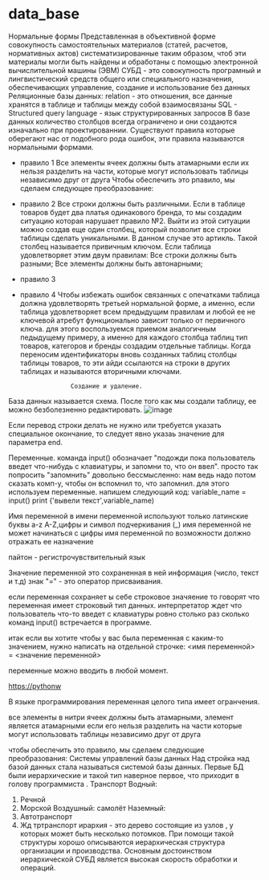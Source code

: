 # data_base
Нормальные формы
Представленная в объективной форме совокупность самостоятельных материалов (статей, расчетов, нормативных актов) систематизированные таким образом, чтоб эти материалы могли быть найдены и обработаны с помощью электронной вычислительной машины (ЭВМ)
СУБД - это совокупность програмный и лингвистический средств общего или специального назначения, обеспечивающих управление, создание и использование без данных
Реляционные базы данных: relation - это отношения, все данные хранятся в таблице и таблицы между собой взаимосвязаны
SQL - Structured query language - язык структурированных запросов
В базе данных количество столбцов всегда ограничено и они создаются изначально при проектированнии.
Существуют правила которые оберегают нас от подобного рода ошибок, эти правила называются нормальными формами.

- правило 1
Все элементы ячеек должны быть атамарными если их нельзя разделить на части, которые могут использовать таблицы независимо друг от друга
Чтобы обеспечить это рпавило, мы сделаем следующее преобразование:

- правило 2
Все строки должны быть различными. Если в таблице товаров будет два платья одинакового бренда, то мы создадим ситуацию которая нарушает правило №2. Выйти из этой ситуации можно создав еще один столбец, который позволит все строки таблицы сделать уникальными. В данном случае это артикль. Такой столбец называется привичным ключом.
Если таблица удовлетворяет этим двум правилам:
Все строки должны быть разными; Все элементы должны быть автонарными; 

- правило 3

- правило 4
Чтобы избежать ошибок связанных с опечатками таблица должна удовлетворять третьей нормальной форме, а именно, если таблица удовлетворяет всем предыдущим правилам и любой ее не ключевой атребут функционально зависит только от первичного ключа. для этого воспользуемся приемом аналогичным педыдущему примеру, а именно для каждого столбца таблиц тип товаров, категоров и бренды создадим отдельные таблицы.
Когда переносим идентификаторы вновь созданных таблиц столбцы таблицы товаров, то эти айди ссылаются на строки в других таблицах и называются вторичными ключами.

                    Создание и удаление.
База данных называется схема.
После того как мы создали таблицу, ее можно безболезненно редактировать.
![image](https://user-images.githubusercontent.com/112850458/189099948-1cef2d6f-4ca8-4128-aa95-5b21cf2c84fa.png)

Если перевод строки делать не нужно или требуется указать специальное окончание, то следует явно указаь значение для параметра end.

Переменные.
команда input() обозначает "подожди пока пользователь введет что-нибудь с клавиатуры, и запомни то, что он ввел". просто так попросить "запомнить" довольно бессмысленно: нам ведь надо потом сказать комп-у, чтобы он вспомнил то, что запомнил. для этого используем переменные. напишем следующий код:
variable_name = input()
print {'вывели текст',variable_name)

Имя переменной
в имени переменной используют только латинские буквы a-z A-Z,цифры и символ подчеркивания (_)
имя переменной не может начинаться с цифры
имя переменной по возможности должно отражать ее назначение

пайтон - регистрочувствительный язык

Значение переменной
это сохраненная в ней информация (число, текст и т.д)
знак "=" - это оператор присваивания.

если переменная сохраняет ы себе строковое значяение то говорят что переменная имеет строковый тип данных. интерпретатор ждет что пользователь что-то введет с клавиатуры ровно столько раз сколько команд input() встречается в программе.

итак если вы хотите чтобы у вас была переменная с каким-то значением, нужно написать на отдельной строчке:
<имя переменной> = <значение переменной>

переменные можно вводить в любой момент.


[https://pythonw](https://pythonworld.ru/osnovy/pep-8-rukovodstvo-po-napisaniyu-koda-na-python.html)

В языке программирования переменная целого типа имеет огранчения.

 все элементы в нитри ячеек должны быть атамарными, элемент является атамарными если его нельзя разделить на части которые могут использовать таблицы независимо друг от друга 

 чтобы обеспечить это правило, мы сделаем следующие преобразования:
   Системы управлений базы данных
Над стройка над базой данных стала называться системой базы данных. 
Первые БД были иерархические и такой тип  наверное первое, что приходит в голову программиста . 
Транспорт
Водный:
1. Речной
2. Морской
Воздушный: самолëт
Наземный:
1. Автотранспорт 
2. Жд тртранспорт 
ирархия - это дерево состоящие из узлов , у которых может быть несколько потомков. При помощи такой структуры хорошо описываются иерархическая структура организации и производства. 
Основным достоинством иерархической СУБД является высокая скорость обработки и операций. 
